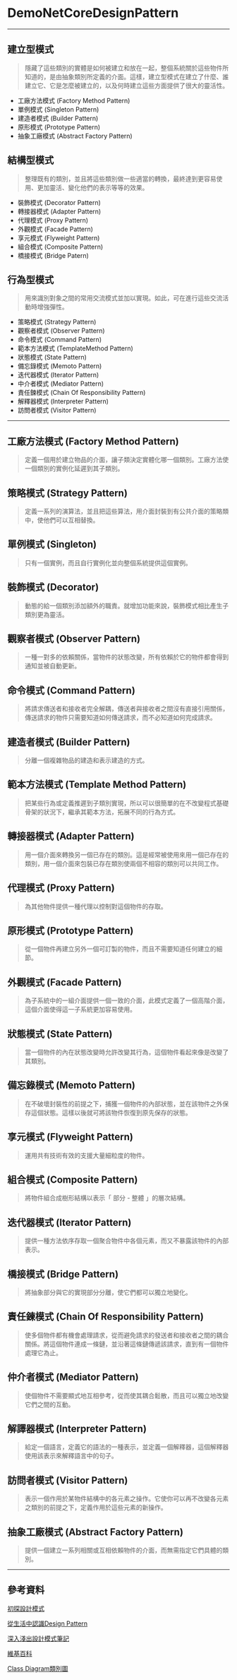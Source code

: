 ﻿# DemoNetCoreDesignPattern

---------------------------------------

## 建立型模式

> 隱藏了這些類別的實體是如何被建立和放在一起，整個系統關於這些物件所知道的，是由抽象類別所定義的介面。這樣，建立型模式在建立了什麼、誰建立它、它是怎麼被建立的，以及何時建立這些方面提供了很大的靈活性。

* 工廠方法模式 (Factory Method Pattern)
* 單例模式 (Singleton Pattern)
* 建造者模式 (Builder Pattern)
* 原形模式 (Prototype Pattern)
* 抽象工廠模式 (Abstract Factory Pattern)

## 結構型模式

> 整理既有的類別，並且將這些類別做一些適當的轉換，最終達到更容易使用、更加靈活、變化他們的表示等等的效果。

* 裝飾模式 (Decorator Pattern)
* 轉接器模式 (Adapter Pattern)
* 代理模式 (Proxy Pattern)
* 外觀模式 (Facade Pattern)
* 享元模式 (Flyweight Pattern)
* 組合模式 (Composite Pattern)
* 橋接模式 (Bridge Patern)

## 行為型模式

> 用來識別對象之間的常用交流模式並加以實現。如此，可在進行這些交流活動時增強彈性。

* 策略模式 (Strategy Pattern)
* 觀察者模式 (Observer Pattern)
* 命令模式 (Command Pattern)
* 範本方法模式 (TemplateMethod Pattern)
* 狀態模式 (State Pattern)
* 備忘錄模式 (Memoto Pattern)
* 迭代器模式 (Iterator Pattern)
* 中介者模式 (Mediator Pattern)
* 責任鍊模式 (Chain Of Responsibility Pattern)
* 解釋器模式 (Interpreter Pattern)
* 訪問者模式 (Visitor Pattern)

---------------------------------------

## 工廠方法模式 (Factory Method Pattern)

> 定義一個用於建立物品的介面，讓子類決定實體化哪一個類別。工廠方法使一個類別的實例化延遲到其子類別。

## 策略模式 (Strategy Pattern)

> 定義一系列的演算法，並且把這些算法，用介面封裝到有公共介面的策略類中，使他們可以互相替換。

## 單例模式 (Singleton)

> 只有一個實例，而且自行實例化並向整個系統提供這個實例。

## 裝飾模式 (Decorator)

> 動態的給一個類別添加額外的職責。就增加功能來說，裝飾模式相比產生子類別更為靈活。

## 觀察者模式 (Observer Pattern)

> 一種一對多的依賴關係，當物件的狀態改變，所有依賴於它的物件都會得到通知並被自動更新。

## 命令模式 (Command Pattern)

> 將請求傳送者和接收者完全解耦，傳送者與接收者之間沒有直接引用關係，傳送請求的物件只需要知道如何傳送請求，而不必知道如何完成請求。

## 建造者模式 (Builder Pattern)

> 分離一個複雜物品的建造和表示建造的方式。

## 範本方法模式 (Template Method Pattern)

> 把某些行為或定義推遲到子類別實現，所以可以很簡單的在不改變程式基礎骨架的狀況下，繼承其範本方法，拓展不同的行為方式。

## 轉接器模式 (Adapter Pattern)

> 用一個介面來轉換另一個已存在的類別。這是經常被使用來用一個已存在的類別，用一個介面來包裝已存在類別使兩個不相容的類別可以共同工作。

## 代理模式 (Proxy Pattern)

> 為其他物件提供一種代理以控制對這個物件的存取。

## 原形模式 (Prototype Pattern)

> 從一個物件再建立另外一個可訂製的物件，而且不需要知道任何建立的細節。

## 外觀模式 (Facade Pattern)

> 為子系統中的一組介面提供一個一致的介面，此模式定義了一個高階介面，這個介面使得這一子系統更加容易使用。

## 狀態模式 (State Pattern)

> 當一個物件的內在狀態改變時允許改變其行為，這個物件看起來像是改變了其類別。

## 備忘錄模式 (Memoto Pattern)

> 在不破壞封裝性的前提之下，捕獲一個物件的內部狀態，並在該物件之外保存這個狀態。這樣以後就可將該物件恢復到原先保存的狀態。

## 享元模式 (Flyweight Pattern)

> 運用共有技術有效的支援大量細粒度的物件。

## 組合模式 (Composite Pattern)

> 將物件組合成樹形結構以表示「 部分 - 整體 」的層次結構。

## 迭代器模式 (Iterator Pattern)

> 提供一種方法依序存取一個聚合物件中各個元素，而又不暴露該物件的內部表示。

## 橋接模式 (Bridge Pattern)

> 將抽象部分與它的實現部分分離，使它們都可以獨立地變化。

## 責任鍊模式 (Chain Of Responsibility Pattern)

> 使多個物件都有機會處理請求，從而避免請求的發送者和接收者之間的耦合關係。將這個物件連成一條鏈，並沿著這條鏈傳遞該請求，直到有一個物件處理它為止。

## 仲介者模式 (Mediator Pattern)

> 使個物件不需要顯式地互相參考，從而使其耦合鬆散，而且可以獨立地改變它們之間的互動。

## 解譯器模式 (Interpreter Pattern)

> 給定一個語言，定義它的語法的一種表示，並定義一個解釋器，這個解釋器使用該表示來解釋語言中的句子。

## 訪問者模式 (Visitor Pattern)

> 表示一個作用於某物件結構中的各元素之操作。它使你可以再不改變各元素之類別的前提之下，定義作用於這些元素的新操作。

## 抽象工廠模式 (Abstract Factory Pattern)

> 提供一個建立一系列相關或互相依賴物件的介面，而無需指定它們具體的類別。

---------------------------------------

## 參考資料

[初探設計模式](https://ithelp.ithome.com.tw/users/20112528/ironman/2113) 

[從生活中認識Design Pattern](https://ithelp.ithome.com.tw/users/20128314/ironman/3070)

[深入淺出設計模式筆記](http://corrupt003-design-pattern.blogspot.com/2017/02/blog-post.html)

[維基百科](https://zh.wikipedia.org/zh-tw/)

[Class Diagram類別圖](https://ithelp.ithome.com.tw/articles/10269231)
